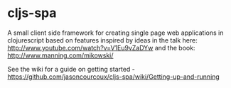 cljs-spa
========
A small client side framework for creating single page web applications in clojurescript based on features inspired by ideas in the talk here: http://www.youtube.com/watch?v=V1Eu9vZaDYw and the book: http://www.manning.com/mikowski/

See the wiki for a guide on getting started - https://github.com/jasoncourcoux/cljs-spa/wiki/Getting-up-and-running
